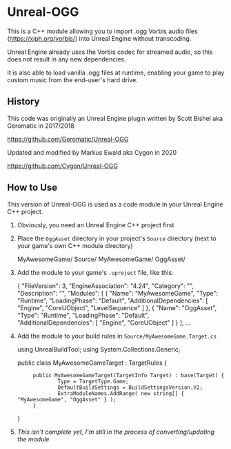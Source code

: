 Unreal-OGG
==========

This is a C++ module allowing you to import .ogg Vorbis audio files
(https://xiph.org/vorbis/) into Unreal Engine without transcoding.

Unreal Engine already uses the Vorbis codec for streamed audio,
so this does not result in any new dependencies.

It is also able to load vanilla .ogg files at runtime, enabling your
game to play custom music from the end-user's hard drive.


History
-------

This code was originally an Unreal Engine plugin written
by Scott Bishel aka Geromatic in 2017/2018

https://github.com/Geromatic/Unreal-OGG

Updated and modified by Markus Ewald aka Cygon in 2020

https://github.com/Cygon/Unreal-OGG


How to Use
----------

This version of Unreal-OGG is used as a code module in your
Unreal Engine C++ project.

1. Obviously, you need an Unreal Engine C++ project first

2. Place the `OggAsset` directory in your project's `Source`
   directory (next to your game's own C++ module directory)

    MyAwesomeGame/
        Source/
            MyAwesomeGame/
            OggAsset/

3. Add the module to your game's `.uproject` file, like this:

    {
            "FileVersion": 3,
            "EngineAssociation": "4.24",
            "Category": "",
            "Description": "",
            "Modules": [
                    {
                            "Name": "MyAwesomeGame",
                            "Type": "Runtime",
                            "LoadingPhase": "Default",
                            "AdditionalDependencies": [
                                    "Engine",
                                    "CoreUObject",
                                    "LevelSequence"
                            ]
                    },
                    {
                            "Name": "OggAsset",
                            "Type": "Runtime",
                            "LoadingPhase": "Default",
                            "AdditionalDependencies": [
                                    "Engine",
                                    "CoreUObject"
                            ]
                    }
            ],
    ...

4. Add the module to your build rules in `Source/MyAwesomeGame.Target.cs`

    using UnrealBuildTool;
    using System.Collections.Generic;
    
    public class MyAwesomeGameTarget : TargetRules {
    
            public MyAwesomeGameTarget(TargetInfo Target) : base(Target) {
                    Type = TargetType.Game;
                    DefaultBuildSettings = BuildSettingsVersion.V2;
                    ExtraModuleNames.AddRange( new string[] { "MyAwesomeGame", "OggAsset" } );
            }
    
    }

5. *This isn't complete yet, I'm still in the process of converting/updating the module*
